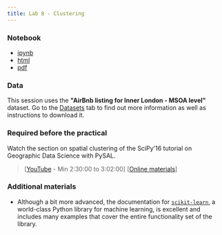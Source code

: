 ```yaml
---
title: Lab 8 - Clustering
---
```


### Notebook

- [ipynb](../content/labs/lab_08.ipynb)
- [html](../content/labs/lab_08.html)
- [pdf](../content/labs/lab_08.pdf)

### Data

This session uses the **"AirBnb listing for Inner London - MSOA level"** dataset. Go to the [Datasets](../datasets.html) tab to find out more information as well as instructions to download it.

### Required before the practical

Watch the section on spatial clustering of the SciPy'16 tutorial on Geographic Data Science with PySAL. 

> [[YouTube](https://youtu.be/TY4QWnnd4jY?t=2h30m) - Min 2:30:00 to 3:02:00] [[Online materials](http://darribas.org/gds_scipy16/ipynb_md/07_spatial_clustering.html)]

### Additional materials

* Although a bit more advanced, the documentation for [`scikit-learn`](http://scikit-learn.org), a world-class Python library for machine learning, is excellent and includes many examples that cover the entire functionality set of the library.

